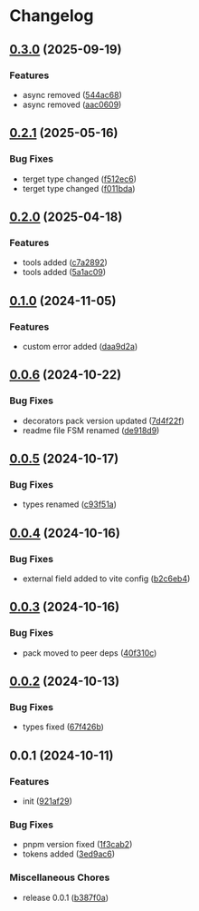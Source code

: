 # Changelog

## [0.3.0](https://github.com/ksv90/fsm/compare/v0.2.1...v0.3.0) (2025-09-19)


### Features

* async removed ([544ac68](https://github.com/ksv90/fsm/commit/544ac68149110ba5b0dad6047aff4f4e5969b048))
* async removed ([aac0609](https://github.com/ksv90/fsm/commit/aac06094ad5b68fbccd147f44ef44b0ecbafb7df))

## [0.2.1](https://github.com/ksv90/fsm/compare/v0.2.0...v0.2.1) (2025-05-16)


### Bug Fixes

* terget type changed ([f512ec6](https://github.com/ksv90/fsm/commit/f512ec61e42a6eac8228c57adb8179306695cd3c))
* terget type changed ([f011bda](https://github.com/ksv90/fsm/commit/f011bda47d6ad90f23ad7ef2c852862ab91f5d21))

## [0.2.0](https://github.com/ksv90/fsm/compare/v0.1.0...v0.2.0) (2025-04-18)


### Features

* tools added ([c7a2892](https://github.com/ksv90/fsm/commit/c7a289275b506aa535b819b31a6db3520fa2be96))
* tools added ([5a1ac09](https://github.com/ksv90/fsm/commit/5a1ac09ccd05de258da342f70aabcb635f6749e8))

## [0.1.0](https://github.com/ksv90/fsm/compare/v0.0.6...v0.1.0) (2024-11-05)


### Features

* custom error added ([daa9d2a](https://github.com/ksv90/fsm/commit/daa9d2a8fb783d338b557e163eda0f00a90e9c0b))

## [0.0.6](https://github.com/ksv90/fsm/compare/v0.0.5...v0.0.6) (2024-10-22)


### Bug Fixes

* decorators pack version updated ([7d4f22f](https://github.com/ksv90/fsm/commit/7d4f22f6da48ab7dc7943ce0077247019bd3e3bb))
* readme file FSM renamed ([de918d9](https://github.com/ksv90/fsm/commit/de918d9dfa5e82226068772f01dc6b66ae2dea12))

## [0.0.5](https://github.com/ksv90/fsm/compare/v0.0.4...v0.0.5) (2024-10-17)


### Bug Fixes

* types renamed ([c93f51a](https://github.com/ksv90/fsm/commit/c93f51a248b636b5ac3974c30f5ce25fb8d3fb57))

## [0.0.4](https://github.com/ksv90/fsm/compare/v0.0.3...v0.0.4) (2024-10-16)


### Bug Fixes

* external field added to vite config ([b2c6eb4](https://github.com/ksv90/fsm/commit/b2c6eb4459000bc550e067a5e59aabe47c9c1305))

## [0.0.3](https://github.com/ksv90/fsm/compare/v0.0.2...v0.0.3) (2024-10-16)


### Bug Fixes

* pack moved to peer deps ([40f310c](https://github.com/ksv90/fsm/commit/40f310cb0b5948db3087aab17b8abeac043e70a6))

## [0.0.2](https://github.com/ksv90/fsm/compare/v0.0.1...v0.0.2) (2024-10-13)


### Bug Fixes

* types fixed ([67f426b](https://github.com/ksv90/fsm/commit/67f426b709a067a43aab0a3bdc745bc38a4db88c))

## 0.0.1 (2024-10-11)


### Features

* init ([921af29](https://github.com/ksv90/fsm/commit/921af29b7d6766f725441567684730e063029222))


### Bug Fixes

* pnpm version fixed ([1f3cab2](https://github.com/ksv90/fsm/commit/1f3cab26a153cb799b3d142c0b7b25fdc7ca000c))
* tokens added ([3ed9ac6](https://github.com/ksv90/fsm/commit/3ed9ac64f7d5433b30216c314856b044afe3bedd))


### Miscellaneous Chores

* release 0.0.1 ([b387f0a](https://github.com/ksv90/fsm/commit/b387f0ac05a5f6260f16917a421a39df1216837c))
